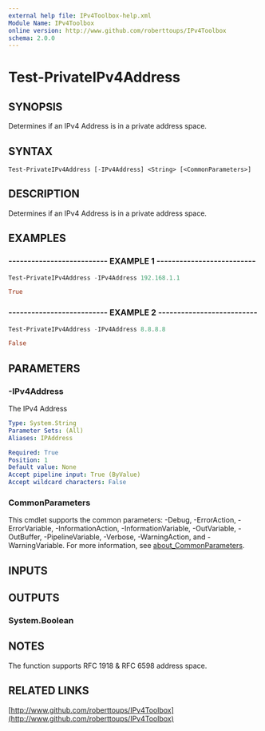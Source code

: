 ```yaml
---
external help file: IPv4Toolbox-help.xml
Module Name: IPv4Toolbox
online version: http://www.github.com/roberttoups/IPv4Toolbox
schema: 2.0.0
---
```


# Test-PrivateIPv4Address

## SYNOPSIS
Determines if an IPv4 Address is in a private address space.

## SYNTAX

```
Test-PrivateIPv4Address [-IPv4Address] <String> [<CommonParameters>]
```

## DESCRIPTION
Determines if an IPv4 Address is in a private address space.

## EXAMPLES

### -------------------------- EXAMPLE 1 --------------------------

```powershell
Test-PrivateIPv4Address -IPv4Address 192.168.1.1

True
```

### -------------------------- EXAMPLE 2 --------------------------

```powershell
Test-PrivateIPv4Address -IPv4Address 8.8.8.8

False
```

## PARAMETERS

### -IPv4Address
The IPv4 Address

```yaml
Type: System.String
Parameter Sets: (All)
Aliases: IPAddress

Required: True
Position: 1
Default value: None
Accept pipeline input: True (ByValue)
Accept wildcard characters: False
```

### CommonParameters
This cmdlet supports the common parameters: -Debug, -ErrorAction, -ErrorVariable, -InformationAction, -InformationVariable, -OutVariable, -OutBuffer, -PipelineVariable, -Verbose, -WarningAction, and -WarningVariable. For more information, see [about_CommonParameters](http://go.microsoft.com/fwlink/?LinkID=113216).

## INPUTS

## OUTPUTS

### System.Boolean
## NOTES
The function supports RFC 1918 & RFC 6598 address space.

## RELATED LINKS

[http://www.github.com/roberttoups/IPv4Toolbox](http://www.github.com/roberttoups/IPv4Toolbox)

